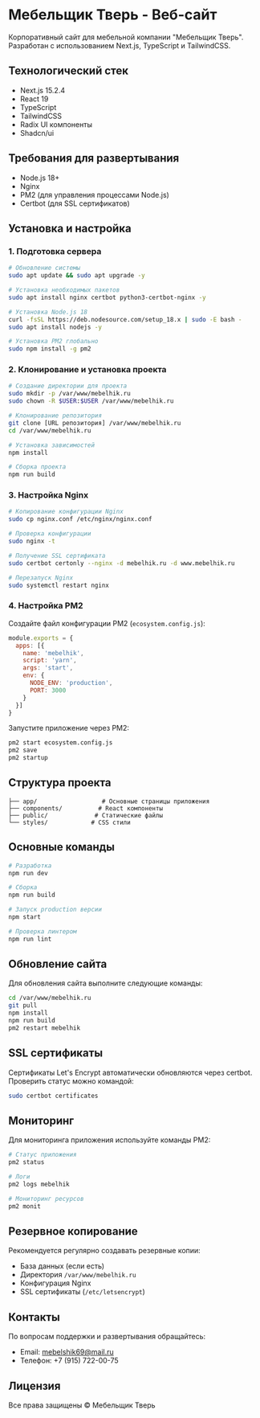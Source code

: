 # Мебельщик Тверь - Веб-сайт

Корпоративный сайт для мебельной компании "Мебельщик Тверь". Разработан с использованием Next.js, TypeScript и TailwindCSS.

## Технологический стек

- Next.js 15.2.4
- React 19
- TypeScript
- TailwindCSS
- Radix UI компоненты
- Shadcn/ui

## Требования для развертывания

- Node.js 18+ 
- Nginx
- PM2 (для управления процессами Node.js)
- Certbot (для SSL сертификатов)

## Установка и настройка

### 1. Подготовка сервера

```bash
# Обновление системы
sudo apt update && sudo apt upgrade -y

# Установка необходимых пакетов
sudo apt install nginx certbot python3-certbot-nginx -y

# Установка Node.js 18
curl -fsSL https://deb.nodesource.com/setup_18.x | sudo -E bash -
sudo apt install nodejs -y

# Установка PM2 глобально
sudo npm install -g pm2
```

### 2. Клонирование и установка проекта

```bash
# Создание директории для проекта
sudo mkdir -p /var/www/mebelhik.ru
sudo chown -R $USER:$USER /var/www/mebelhik.ru

# Клонирование репозитория
git clone [URL репозитория] /var/www/mebelhik.ru
cd /var/www/mebelhik.ru

# Установка зависимостей
npm install

# Сборка проекта
npm run build
```

### 3. Настройка Nginx

```bash
# Копирование конфигурации Nginx
sudo cp nginx.conf /etc/nginx/nginx.conf

# Проверка конфигурации
sudo nginx -t

# Получение SSL сертификата
sudo certbot certonly --nginx -d mebelhik.ru -d www.mebelhik.ru

# Перезапуск Nginx
sudo systemctl restart nginx
```

### 4. Настройка PM2

Создайте файл конфигурации PM2 (`ecosystem.config.js`):

```javascript
module.exports = {
  apps: [{
    name: 'mebelhik',
    script: 'yarn',
    args: 'start',
    env: {
      NODE_ENV: 'production',
      PORT: 3000
    }
  }]
}
```

Запустите приложение через PM2:

```bash
pm2 start ecosystem.config.js
pm2 save
pm2 startup
```

## Структура проекта

```
├── app/                  # Основные страницы приложения
├── components/          # React компоненты
├── public/             # Статические файлы
└── styles/            # CSS стили
```

## Основные команды

```bash
# Разработка
npm run dev

# Сборка
npm run build

# Запуск production версии
npm start

# Проверка линтером
npm run lint
```

## Обновление сайта

Для обновления сайта выполните следующие команды:

```bash
cd /var/www/mebelhik.ru
git pull
npm install
npm run build
pm2 restart mebelhik
```

## SSL сертификаты

Сертификаты Let's Encrypt автоматически обновляются через certbot. Проверить статус можно командой:

```bash
sudo certbot certificates
```

## Мониторинг

Для мониторинга приложения используйте команды PM2:

```bash
# Статус приложения
pm2 status

# Логи
pm2 logs mebelhik

# Мониторинг ресурсов
pm2 monit
```

## Резервное копирование

Рекомендуется регулярно создавать резервные копии:

- База данных (если есть)
- Директория `/var/www/mebelhik.ru`
- Конфигурация Nginx
- SSL сертификаты (`/etc/letsencrypt`)

## Контакты

По вопросам поддержки и развертывания обращайтесь:
- Email: mebelshik69@mail.ru
- Телефон: +7 (915) 722-00-75

## Лицензия

Все права защищены © Мебельщик Тверь 